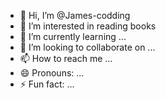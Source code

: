 - 👋 Hi, I’m @James-codding
- 👀 I’m interested in reading books
- 🌱 I’m currently learning ...
- 💞️ I’m looking to collaborate on ...
- 📫 How to reach me ...
- 😄 Pronouns: ...
- ⚡ Fun fact: ...

<!---
James-codding/James-codding is a ✨ special ✨ repository because its `README.md` (this file) appears on your GitHub profile.
You can click the Preview link to take a look at your changes.
--->
